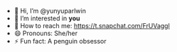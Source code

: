 - 👋 Hi, I’m @yunyuparlwin
- 👀 I’m interested in **you**
- 💌 How to reach me: https://t.snapchat.com/FrUVaggl
- 😄 Pronouns: She/her
- ⚡ Fun fact: A penguin obsessor

<!---
yunyuparlwin/yunyuparlwin is a ✨ special ✨ repository because its `README.md` (this file) appears on your GitHub profile.
You can click the Preview link to take a look at your changes.
--->
